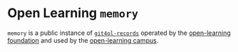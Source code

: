 # Open Learning `memory`

`memory` is a public instance of [`git4ol-records`](//github.com/open-learning/git4ol-records) operated by the [open-learning foundation](//github.com/open-learning/foundation/) and used by the [open-learning campus](//github.com/open-learning/campus).
